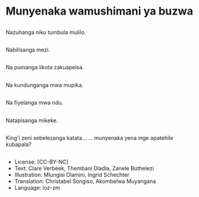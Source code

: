 # Munyenaka wamushimani ya buzwa

##
Nazuhanga niku tumbula mulilo.

##
Nabilisanga mezi.

##
Na pumanga likota zakuapeisa.

##
Na kundunganga mwa mupika.

##
Na fiyelanga mwa ndu.

##
Natapisanga mikeke.

##
King'i zeni sebelezanga katata... ... munyenaka yena inge apatehile kubapala?

##
* License: [CC-BY-NC]
* Text: Clare Verbeek, Thembani Dladla, Zanele Buthelezi
* Illustration: Mlungisi Dlamini, Ingrid Schechter
* Translation: Christabel Songiso, Akombelwa Muyangana
* Language: loz-zm
